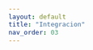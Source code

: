 ```yaml
---
layout: default
title: "Integracion"
nav_order: 03
---
```


<html lang="es">
<head>
    <meta charset="UTF-8">
    <meta name="viewport" content="width=device-width, initial-scale=1.0">
    <title>Integracion</title>
    <link href="https://cdn.jsdelivr.net/npm/bootstrap@5.3.0/dist/css/bootstrap.min.css" rel="stylesheet">
    <link rel="stylesheet" href="https://cdn.jsdelivr.net/npm/bootstrap-icons@1.10.0/font/bootstrap-icons.css">
    <style>
        :root {
            --primary: #761a8d;
            --primary-light: #8e3ea5;
            --primary-dark: #5a0f6e;
        }

        body {
            padding-top: 2rem;
            padding-bottom: 2rem;
        }

        .content {
            max-width: 800px;
            margin: 0 auto;
            padding: 0 1rem;
        }

        h1,
        h2,
        h3,
        h4,
        h5,
        h6 {
            color: var(--primary);
            margin-top: 2rem;
            margin-bottom: 1rem;
        }

        img {
            max-width: 100%;
            height: auto;
            display: block;
            margin: 2rem auto;
            border-radius: 8px;
            box-shadow: 0 4px 8px rgba(0, 0, 0, 0.1);
        }

        table {
            width: 100%;
            margin: 2rem 0;
            border-collapse: collapse;
        }

        th,
        td {
            padding: 0.75rem;
            border: 1px solid #dee2e6;
            text-align: left;
        }

        th {
            background-color: #f8f9fa;
            font-weight: 600;
        }

        pre {
            background-color: #f8f9fa;
            padding: 1rem;
            border-radius: 4px;
            overflow-x: auto;
        }

        code {
            font-family: 'Courier New', Courier, monospace;
            background-color: #f8f9fa;
            padding: 0.2rem 0.4rem;
            border-radius: 3px;
            font-size: 0.9em;
        }

        blockquote {
            border-left: 4px solid var(--primary);
            padding-left: 1rem;
            margin-left: 0;
            color: #6c757d;
            font-style: italic;
        }

        .btn-back {
            margin-top: 2rem;
        }
    </style>
</head>

<body>
    <div class="container">
        <div class="content">
            <h2 id="integracion-de-las-aplicaciones">Integración de las aplicaciones</h2>
            <p>La integración de datos es el proceso de combinar información proveniente de múltiples fuentes para crear
                una visión unificada y coherente de la información. Aunque generalmente se asocia con el proceso ETL
                (Extracción, Transformación y Carga) para fines analíticos en un Datawarehouse, la integración de datos
                puede ir mucho más allá.</p>
            <h2 id="tipos-de-integracion-de-las-aplicaciones">Tipos de integración de las aplicaciones</h2>
            <h3 id="integracion-punto-a-punto-point-to-point">Integración punto a punto (point-to-point)</h3>
            <p>Es el tipo de integración más sencillo, ya que consiste en que un desarrollador establezca una conexión
                entre dos aplicaciones para que compartan información. La desventaja de esta integración es que cuando
                las aplicaciones y los sistemas sufren modificaciones, los desarrolladores tienen que crear manualmente
                una nueva conexión para cada aplicación o caso práctico nuevo, lo cual puede ocasionar problemas y
                dificultar su adaptación.</p>
            <h3 id="integracion-de-distribucion-y-enlace-hub-and-spoke">Integración de distribución y enlace
                (hub-and-spoke)</h3>
            <p>Este tipo de integración crea un intercambio central de mensajes para gestionar las conexiones entre
                aplicaciones diferentes. Se lo puede comparar con hacer una conexión en un aeropuerto para ir de una
                ciudad a otra, en lugar de tomar un vuelo directo. Gracias a cada conexión con el centro de
                distribución, se evita la necesidad de utilizar una integración punto a punto.</p>
            <p>Un enfoque para la integración de distribución y enlace es la integración de aplicaciones empresariales
                (EAI), en el que la aplicación de la integración funciona como centro. Otro enfoque es el bus de
                servicios empresariales (ESB), que envía mensajes entre los servicios. Son conceptos relacionados, por
                lo que a veces se considera al ESB como un método específico para implementar la EAI.</p>
            <h3 id="plataforma-de-integracion-como-servicio-ipaas">Plataforma de integración como servicio (iPaaS)</h3>
            <p>iPaaS es un servicio basado en la nube que gestiona varias funciones de integración de las aplicaciones.
                Gracias a la automatización, facilita la conexión de aplicaciones y datos implementados en cualquier
                entorno. </p>
            <h3 id="integracion-de-los-datos">Integración de los datos</h3>
            <p>Se suele hablar de integración de aplicaciones e integración de datos como equivalentes, pero los
                conceptos y los usos de cada una son diferentes.</p>
            <p>La integración de datos, a veces denominada "procesamiento de datos basado en lotes", genera una
                ubicación central para acceder a los datos de distintas fuentes. Por lo general, la integración de datos
                ocurre una vez que finalizan los procesos de las aplicaciones. Las empresas la utilizan para analizar el
                rendimiento y garantizar la uniformidad y la calidad de los datos.</p>
            <p>Imagine una gran empresa con distintos departamentos, en la que cada uno tiene sus propios datos. La
                integración de datos permite que estos departamentos los compartan, los analicen y colaboren entre
                ellos.</p>
            <h2 id="ejemplos-y-casos-practicos-de-la-integracion-de-las-aplicaciones">Ejemplos y casos prácticos de la
                integración de las aplicaciones</h2>
            <p>Uno de los motivos principales por los que las empresas adoptan estrategias de integración de las
                aplicaciones es para modernizar los sistemas heredados, lo cual suele estar vinculado con las prácticas
                actuales como la integración ágil. A continuación, se describen algunos ejemplos de la manera en que la
                integración de las aplicaciones puede mejorar la gestión de las empresas.</p>
            <h3 id="integracion-de-las-aplicaciones-en-los-sistemas-y-los-partners">Integración de las aplicaciones en
                los sistemas y los partners</h3>
            <p>Los sistemas de planificación de recursos empresariales (ERP), como SAP, son centros importantes de todo
                tipo de actividades comerciales en una empresa. Los sistemas de ERP ofrecen mejores resultados cuando
                pueden trabajar con información de otras aplicaciones y servicios. Por ejemplo, pueden agilizar el pago
                de nómina o mejorar la eficiencia de la cadena de suministro. Los sistemas de gestión de relaciones con
                el cliente (CRM), como Salesforce, también pueden beneficiarse de la integración de las aplicaciones al
                permitir que los equipos de soporte brinden un servicio más personalizado o que los equipos de ventas
                sean más eficientes.</p>
            <h3 id="salud">Salud</h3>
            <p>La integración de aplicaciones facilita el intercambio de datos de los pacientes entre los proveedores de
                salud y las empresas de seguros. Un ejemplo es la integración con los sistemas de historias clínicas
                electrónicas (EHR), que permite que los proveedores de salud tengan acceso a más información de los
                pacientes para mejorar la calidad de la atención.</p>
            <h3 id="fabricacion-venta-minorista-y-comercio-electronico">Fabricación, venta minorista y comercio
                electrónico</h3>
            <p>En los sectores de fabricación y venta minorista, las aplicaciones conectadas pueden supervisar las
                líneas de producción y los ciclos de vida de productos para asegurarse de que se fabriquen y envíen los
                productos correctos a los clientes indicados. Con respecto a la fabricación y la distribución, los
                dispositivos conectados y las aplicaciones integradas trabajan en conjunto para identificar problemas en
                la producción, conservar la calidad, facilitar la logística y controlar los costos.</p>
            <h3 id="servicios-bancarios">Servicios bancarios</h3>
            <p>Si alguna vez utilizó una aplicación bancaria en su dispositivo móvil para pagar facturas, es posible que
                se haya beneficiado de la integración de las aplicaciones. Gracias a las aplicaciones integradas, los
                clientes pueden acceder y gestionar su dinero e interactuar con productos y servicios relacionados, como
                los préstamos y las hipotecas. La integración de las aplicaciones ayuda a las instituciones financieras
                a ofrecer mejores servicios internos y orientados a los clientes, reducir los costos de la TI y mejorar
                la experiencia de los desarrolladores.</p>
            <h2 id="ventajas-de-la-integracion-de-las-aplicaciones">Ventajas de la integración de las aplicaciones</h2>
            <ul>
                <li>Entornos conectados: La integración de las aplicaciones aporta flexibilidad y opciones a los
                    desarrolladores, como distintas maneras de conectarse a extremos diferentes. Permite que los
                    usuarios accedan a datos a los que no tendrían acceso de otra manera. Al utilizar el edge computing,
                    la integración de las aplicaciones permite que las empresas distribuyan los recursos en varias
                    ubicaciones, lo cual se traduce en servicios más confiables y ágiles.</li>
                <li>Adopción rápida de tecnología nueva: La integración orientada a las API y la EDA permiten que los
                    desarrolladores incorporen tecnologías nuevas más rápido. Estos métodos posibilitan transiciones
                    empresariales más ágiles y oportunas. </li>
                <li>Productividad: Las plataformas integradas aportan eficiencia y flexibilidad. Por ejemplo, acceder a
                    los datos a través de una API puede resultar mucho más sencillo que recurrir directamente a una
                    plataforma de hosting. Gracias a la integración, se conectan las aplicaciones implementadas en
                    entornos diferentes, ya sea que se encuentren en las instalaciones, en la nube o en los dispositivos
                    del Internet de las cosas (IoT) en el extremo de la red.</li>
                <li>Reducción de costos y ajuste simplificado: Cuando una empresa necesita ajustar la capacidad, una
                    estrategia de integración de las aplicaciones simplifica el proceso para realizar modificaciones.
                    Los conectores de aplicaciones y las API posibilitan que las empresas no tengan que empezar desde
                    cero a la hora de agregar o ampliar integraciones nuevas. Por lo tanto, se ahorra tiempo y se
                    reducen costos mientras las empresas obtienen nuevas fuentes de ingresos.</li>
                <li>Mejoras de la experiencia del usuario: Los clientes obtienen mejores resultados cuando las
                    aplicaciones que utilizan están conectadas entre sí. Al combinar los sistemas, las empresas ofrecen
                    una experiencia digital unificada, de modo que los clientes pueden acceder a diversos servicios
                    desde un mismo lugar.</li>
            </ul>
            <h2 id="desafios-de-la-integracion-de-las-aplicaciones">Desafíos de la integración de las aplicaciones</h2>
            <p>A pesar de sus ventajas, la integración de las aplicaciones implica modificaciones y complejidades
                nuevas, lo cual puede presentar desafíos.</p>
            <ul>
                <li>Complejidad: La integración de las aplicaciones y los procesos empresariales representan tanto un
                    desafío empresarial como uno organizativo, ya que se requiere coordinar equipos y sistemas
                    diferentes. Un proyecto de integración puede volverse más complejo cuando primero se deben
                    automatizar procesos manuales.</li>
                <li>Gestión de aplicaciones personalizadas: La conexión de aplicaciones aisladas o integraciones
                    personalizadas puede implicar tareas de codificación que llevan mucho tiempo.</li>
                <li>Problemas de seguridad: Conservar la confidencialidad y la integridad de la información es un
                    requisito esencial de la mayoría de las empresas. Los equipos necesitan garantizar que las
                    aplicaciones integradas cumplan con los estándares de control de datos y seguridad de la información
                    de la empresa.</li>
            </ul>
            <h2 id="aspectos-que-se-deben-considerar-para-las-soluciones-de-la-integracion-de-las-aplicaciones">Aspectos
                que se deben considerar para las soluciones de la integración de las aplicaciones</h2>
            <p>Se deben tener en cuenta los siguientes factores a la hora de evaluar las soluciones de integración de
                las aplicaciones.</p>
            <ul>
                <li>Facilidad de uso y accesibilidad de conocimientos: Hay más probabilidades de que el proyecto de
                    integración de las aplicaciones tenga éxito cuando se elige una solución que le resulta sencilla a
                    personas con distintos niveles de conocimiento. La facilidad de uso logra que los flujos de trabajo
                    sean más eficientes e incentiva su adopción.</li>
                <li>Flexibilidad de las aplicaciones y los entornos: Las aplicaciones pueden ejecutarse en diversos
                    entornos, y permanentemente aparecen nuevos que lo hacen en línea. Las soluciones de integración
                    deben adaptarse a esta flexibilidad. En muchos casos, la solución gestionada y basada en la nube
                    será la primera que respalde nuevos sistemas de software y garantice la compatibilidad óptima en las
                    plataformas.</li>
                <li>Seguridad: Las soluciones de integración deben ofrecer funciones de seguridad integrada, como el
                    cifrado, la autenticación y la autorización. Estas medidas protegen los datos confidenciales y
                    evitan el acceso no autorizado a ellos.</li>
            </ul>
            <p>Además de estos aspectos, es una buena idea que las empresas utilicen un entorno de desarrollo integrado
                (IDE), que es un sistema de software que combina herramientas comunes para desarrolladores en una sola
                interfaz de usuario gráfica (GUI). Los IDE permiten que los desarrolladores comiencen a programar
                aplicaciones nuevas con rapidez, ya que no necesitan establecer ni integrar manualmente varias
                herramientas como parte del proceso de configuración.</p>
            
<h2 id="integracion-chatbot">Ejemplos aplicados: chatbot</h2>
            <div>
                <iframe
    src="https://colab.research.google.com/github/rodrigflorencia/optativa-automatizacion/blob/main/_apuntes/02A_Chatbot.ipynb"
    >
</iframe>
</div>
            
            <div>
<iframe
    src="https://colab.research.google.com/github/rodrigflorencia/optativa-automatizacion/blob/main/_apuntes/03A_Chat.ipynb"
    width="130%"
    height="1000px"
    style="border: 1px solid #ddd; border-radius: 8px;"
    >
</iframe></div>

            <div class="d-grid gap-2 d-md-flex justify-content-md-end mt-4">
                <a href="javascript:history.back()" class="btn btn-outline-primary btn-back">
                    <i class="bi bi-arrow-left me-2"></i>Volver
                </a>
            </div>
        </div>
    </div>
    <script src="https://cdn.jsdelivr.net/npm/bootstrap@5.3.0/dist/js/bootstrap.bundle.min.js"></script>
</body>

</html>
